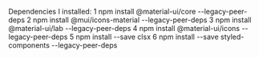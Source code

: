 Dependencies I installed:
1 npm install @material-ui/core --legacy-peer-deps
2 npm install @mui/icons-material --legacy-peer-deps
3 npm install @material-ui/lab --legacy-peer-deps
4 npm install @material-ui/icons --legacy-peer-deps
5 npm install --save clsx
6 npm install --save styled-components --legacy-peer-deps
